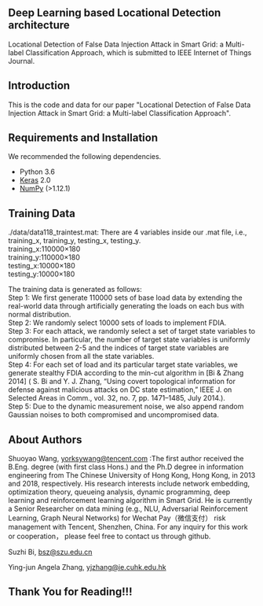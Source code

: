 ## Deep Learning based Locational Detection architecture
Locational Detection of False Data Injection Attack in Smart Grid: a Multi-label Classification Approach, which is submitted to IEEE Internet of Things Journal.
## Introduction
This is the code and data for our paper "Locational Detection of False Data Injection Attack in Smart Grid: a Multi-label Classification Approach".

## Requirements and Installation
We recommended the following dependencies.

* Python 3.6
* [Keras](http://keras.io//) 2.0
* [NumPy](http://www.numpy.org/) (>1.12.1)

## Training Data
./data/data118_traintest.mat: There are 4 variables inside our .mat file, i.e., training_x, training_y, testing_x, testing_y.   
        training_x:110000×180  
        training_y:110000×180  
        testing_x:10000×180  
        testing_y:10000×180  

The training data is generated as follows:  
Step 1: We first generate 110000 sets of base load data by extending the real-world data through artificially generating the loads on each bus with normal distribution.  
Step 2: We randomly select 10000 sets of loads to implement FDIA.  
Step 3: For each attack, we randomly select a set of target state variables to compromise. In particular, the number of target state variables is uniformly distributed between 2-5 and the indices of target state variables are uniformly chosen from all the state variables.  
Step 4: For each set of load and its particular target state variables, we generate stealthy FDIA according to the min-cut algorithm in [Bi & Zhang 2014] ( S. Bi and Y. J. Zhang, “Using covert topological information for defense against malicious attacks on DC state estimation,” IEEE J. on Selected Areas in Comm., vol. 32, no. 7, pp. 1471–1485, July 2014.).  
Step 5: Due to the dynamic measurement noise, we also append random Gaussian noises to both compromised and uncompromised data.  


## About Authors
Shuoyao Wang, yorksywang@tencent.com :The first author received the B.Eng. degree (with first class Hons.) and the Ph.D degree in information engineering from The Chinese University of Hong Kong, Hong Kong, in 2013 and 2018, respectively.  His research interests include network embedding, optimization theory, queueing analysis, dynamic programming, deep learning  and reinforcement learning algorithm in Smart Grid.
He is currently a Senior Researcher  on data mining (e.g., NLU, Adversarial Reinforcement Learning, Graph Neural Networks) for Wechat Pay（微信支付） risk management  with Tencent, Shenzhen, China. For any inquiry for this work or cooperation， please feel free to contact us through github.

Suzhi Bi, bsz@szu.edu.cn

Ying-jun Angela Zhang, yjzhang@ie.cuhk.edu.hk

## Thank You for Reading!!!
